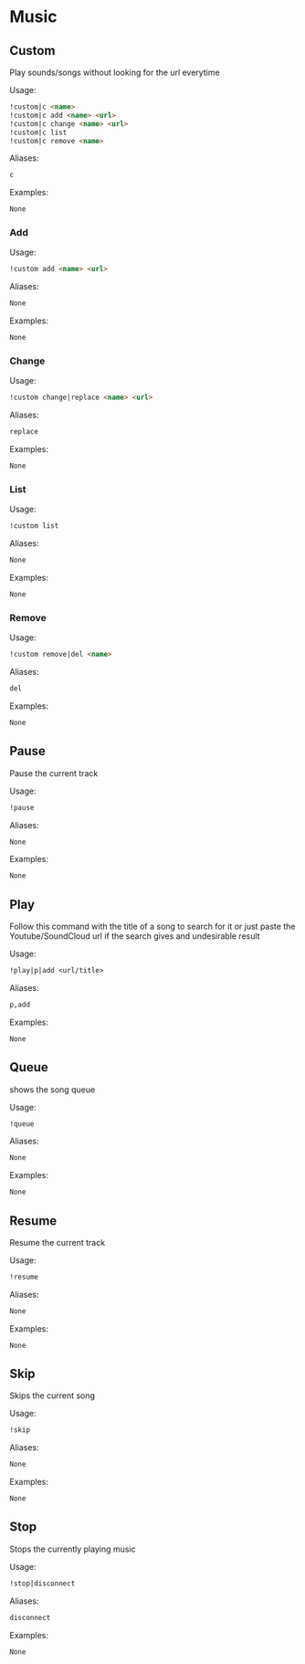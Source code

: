 # Music



## Custom

Play sounds/songs without looking for the url everytime

Usage:

```md
!custom|c <name>
!custom|c add <name> <url>
!custom|c change <name> <url>
!custom|c list 
!custom|c remove <name>
```

Aliases:

```md
c
```

Examples:

```md
None
```

### Add

Usage:

```md
!custom add <name> <url>
```

Aliases:

```md
None
```

Examples:

```md
None
```

### Change

Usage:

```md
!custom change|replace <name> <url>
```

Aliases:

```md
replace
```

Examples:

```md
None
```

### List

Usage:

```md
!custom list 
```

Aliases:

```md
None
```

Examples:

```md
None
```

### Remove

Usage:

```md
!custom remove|del <name>
```

Aliases:

```md
del
```

Examples:

```md
None
```

## Pause

Pause the current track

Usage:

```md
!pause 
```

Aliases:

```md
None
```

Examples:

```md
None
```

## Play

Follow this command with the title of a song to search for it or just paste the Youtube/SoundCloud url if the search gives and undesirable result

Usage:

```md
!play|p|add <url/title>
```

Aliases:

```md
p,add
```

Examples:

```md
None
```

## Queue

shows the song queue

Usage:

```md
!queue 
```

Aliases:

```md
None
```

Examples:

```md
None
```

## Resume

Resume the current track

Usage:

```md
!resume 
```

Aliases:

```md
None
```

Examples:

```md
None
```

## Skip

Skips the current song

Usage:

```md
!skip 
```

Aliases:

```md
None
```

Examples:

```md
None
```

## Stop

Stops the currently playing music

Usage:

```md
!stop|disconnect 
```

Aliases:

```md
disconnect
```

Examples:

```md
None
```

